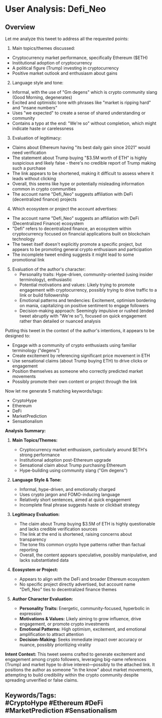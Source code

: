 # User Analysis: Defi_Neo

## Overview

<think>
Let me analyze this tweet to address all the requested points:

1. Main topics/themes discussed:
- Cryptocurrency market performance, specifically Ethereum ($ETH)
- Institutional adoption of cryptocurrency
- A political figure (Trump) investing in cryptocurrency
- Positive market outlook and enthusiasm about gains

2. Language style and tone:
- Informal, with the use of "Gm degens" which is crypto community slang (Good Morning, degenerates)
- Excited and optimistic tone with phrases like "market is ripping hard" and "insane numbers"
- Uses "we expected" to create a sense of shared understanding or community
- Contains a typo at the end: "We're so" without completion, which might indicate haste or carelessness

3. Evaluation of legitimacy:
- Claims about Ethereum having "its best daily gain since 2021" would need verification
- The statement about Trump buying "$3.5M worth of ETH" is highly suspicious and likely false - there's no credible report of Trump making such a purchase
- The link appears to be shortened, making it difficult to assess where it leads without clicking
- Overall, this seems like hype or potentially misleading information common in crypto communities
- The account name "Defi_Neo" suggests affiliation with DeFi (decentralized finance) projects

4. Which ecosystem or project the account advertises:
- The account name "Defi_Neo" suggests an affiliation with DeFi (Decentralized Finance) ecosystem
- "Defi" refers to decentralized finance, an ecosystem within cryptocurrency focused on financial applications built on blockchain technology
- The tweet itself doesn't explicitly promote a specific project, but appears to be promoting general crypto enthusiasm and participation
- The incomplete tweet ending suggests it might lead to some promotional link

5. Evaluation of the author's character:
   - Personality traits: Hype-driven, community-oriented (using insider terminology), enthusiastic
   - Potential motivations and values: Likely trying to promote engagement with cryptocurrency, possibly trying to drive traffic to a link or build followership
   - Emotional patterns and tendencies: Excitement, optimism bordering on mania, capitalizing on positive sentiment to engage followers
   - Decision-making approach: Seemingly impulsive or rushed (ended tweet abruptly with "We're so"), focused on quick engagement rather than detailed or nuanced analysis

Putting this tweet in the context of the author's intentions, it appears to be designed to:
- Engage with a community of crypto enthusiasts using familiar terminology ("degens")
- Create excitement by referencing significant price movement in ETH
- Use sensational claims (about Trump buying ETH) to drive clicks or engagement
- Position themselves as someone who correctly predicted market movements
- Possibly promote their own content or project through the link

Now let me generate 5 matching keywords/tags:
- CryptoHype
- Ethereum
- DeFi
- MarketPrediction
- Sensationalism
</think>

**Analysis Summary:**

1. **Main Topics/Themes:** 
   - Cryptocurrency market enthusiasm, particularly around $ETH's strong performance
   - Institutional adoption post-Ethereum upgrade
   - Sensational claim about Trump purchasing Ethereum
   - Hype-building using community slang ("Gm degens")

2. **Language Style & Tone:**
   - Informal, hype-driven, and emotionally charged
   - Uses crypto jargon and FOMO-inducing language
   - Relatively short sentences, aimed at quick engagement
   - Incomplete final phrase suggests haste or clickbait strategy

3. **Legitimacy Evaluation:**
   - The claim about Trump buying $3.5M of ETH is highly questionable and lacks credible verification sources
   - The link at the end is shortened, raising concerns about transparency
   - The tone fits common crypto hype patterns rather than factual reporting
   - Overall, the content appears speculative, possibly manipulative, and lacks substantiated data

4. **Ecosystem or Project:**
   - Appears to align with the DeFi and broader Ethereum ecosystem
   - No specific project directly advertised, but account name "Defi_Neo" ties to decentralized finance themes

5. **Author Character Evaluation:**
   - **Personality Traits:** Energetic, community-focused, hyperbolic in expression
   - **Motivations & Values:** Likely aiming to grow influence, drive engagement, or promote crypto investments
   - **Emotional Patterns:** High optimism, excitement, and emotional amplification to attract attention
   - **Decision-Making:** Seeks immediate impact over accuracy or nuance, possibly prioritizing virality

**Intent Context:**
This tweet seems crafted to generate excitement and engagement among crypto followers, leveraging big-name references (Trump) and market hype to drive interest—possibly to the attached link. It positions the author as someone "in the know" about market movements, attempting to build credibility within the crypto community despite spreading unverified or false claims.

**Keywords/Tags:**  
#CryptoHype #Ethereum #DeFi #MarketPrediction #Sensationalism
---
